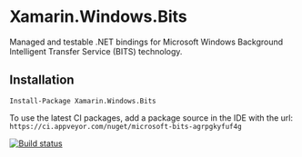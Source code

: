 # Xamarin.Windows.Bits
Managed and testable .NET bindings for Microsoft Windows Background Intelligent Transfer Service (BITS) technology.

## Installation

`Install-Package Xamarin.Windows.Bits`

To use the latest CI packages, add a package source in the IDE with the url: `https://ci.appveyor.com/nuget/microsoft-bits-agrpgkyfuf4g`


[![Build status](https://ci.appveyor.com/api/projects/status/ygr7xbw2xtr33yf9?svg=true)](https://ci.appveyor.com/project/MobileEssentials/microsoft-bits)


